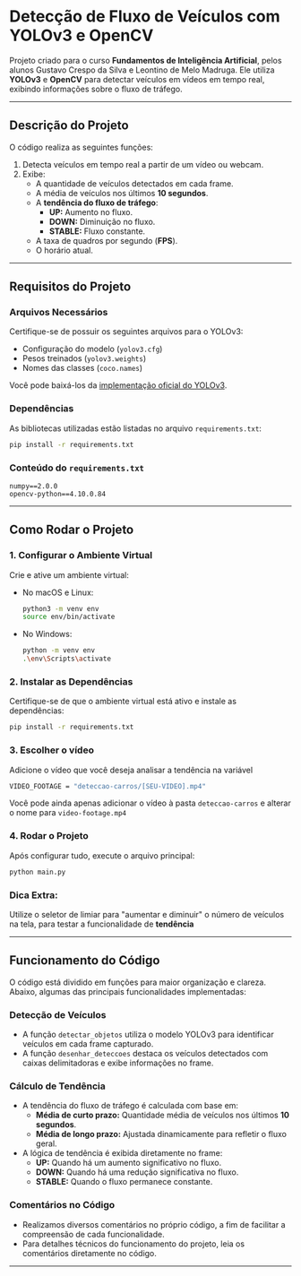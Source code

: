 
# **Detecção de Fluxo de Veículos com YOLOv3 e OpenCV**

Projeto criado para o curso **Fundamentos de Inteligência Artificial**, pelos alunos Gustavo Crespo da Silva e Leontino de Melo Madruga. Ele utiliza **YOLOv3** e **OpenCV** para detectar veículos em vídeos em tempo real, exibindo informações sobre o fluxo de tráfego.

---

## **Descrição do Projeto**

O código realiza as seguintes funções:
1. Detecta veículos em tempo real a partir de um vídeo ou webcam.
2. Exibe:
   - A quantidade de veículos detectados em cada frame.
   - A média de veículos nos últimos **10 segundos**.
   - A **tendência do fluxo de tráfego**:
     - **UP:** Aumento no fluxo.
     - **DOWN:** Diminuição no fluxo.
     - **STABLE:** Fluxo constante.
   - A taxa de quadros por segundo (**FPS**).
   - O horário atual.

---

## **Requisitos do Projeto**

### **Arquivos Necessários**
Certifique-se de possuir os seguintes arquivos para o YOLOv3:
- Configuração do modelo (`yolov3.cfg`)
- Pesos treinados (`yolov3.weights`)
- Nomes das classes (`coco.names`)

Você pode baixá-los da [implementação oficial do YOLOv3](https://pjreddie.com/darknet/yolo/).

### **Dependências**
As bibliotecas utilizadas estão listadas no arquivo `requirements.txt`:

```bash
pip install -r requirements.txt
```

### **Conteúdo do `requirements.txt`**
```text
numpy==2.0.0
opencv-python==4.10.0.84
```

---

## **Como Rodar o Projeto**

### 1. Configurar o Ambiente Virtual
Crie e ative um ambiente virtual:

- No macOS e Linux:
  ```bash
  python3 -m venv env
  source env/bin/activate
  ```

- No Windows:
  ```bash
  python -m venv env
  .\env\Scripts\activate
  ```

### 2. Instalar as Dependências
Certifique-se de que o ambiente virtual está ativo e instale as dependências:
```bash
pip install -r requirements.txt
```

### 3. Escolher o vídeo
Adicione o vídeo que você deseja analisar a tendência na variável 
```bash
VIDEO_FOOTAGE = "deteccao-carros/[SEU-VIDEO].mp4"
```
Você pode ainda apenas adicionar o vídeo à pasta `deteccao-carros` e alterar o nome para `video-footage.mp4`

### 4. Rodar o Projeto
Após configurar tudo, execute o arquivo principal:
```bash
python main.py
```

### Dica Extra:
Utilize o seletor de limiar para "aumentar e diminuir" o número de veículos na tela, para testar a funcionalidade de **tendência**

---

## **Funcionamento do Código**

O código está dividido em funções para maior organização e clareza. Abaixo, algumas das principais funcionalidades implementadas:

### **Detecção de Veículos**
- A função `detectar_objetos` utiliza o modelo YOLOv3 para identificar veículos em cada frame capturado.
- A função `desenhar_deteccoes` destaca os veículos detectados com caixas delimitadoras e exibe informações no frame.

### **Cálculo de Tendência**
- A tendência do fluxo de tráfego é calculada com base em:
  - **Média de curto prazo:** Quantidade média de veículos nos últimos **10 segundos**.
  - **Média de longo prazo:** Ajustada dinamicamente para refletir o fluxo geral.
- A lógica de tendência é exibida diretamente no frame:
  - **UP:** Quando há um aumento significativo no fluxo.
  - **DOWN:** Quando há uma redução significativa no fluxo.
  - **STABLE:** Quando o fluxo permanece constante.

### **Comentários no Código**
- Realizamos diversos comentários no próprio código, a fim de facilitar a compreensão de cada funcionalidade.
- Para detalhes técnicos do funcionamento do projeto, leia os comentários diretamente no código.

---
